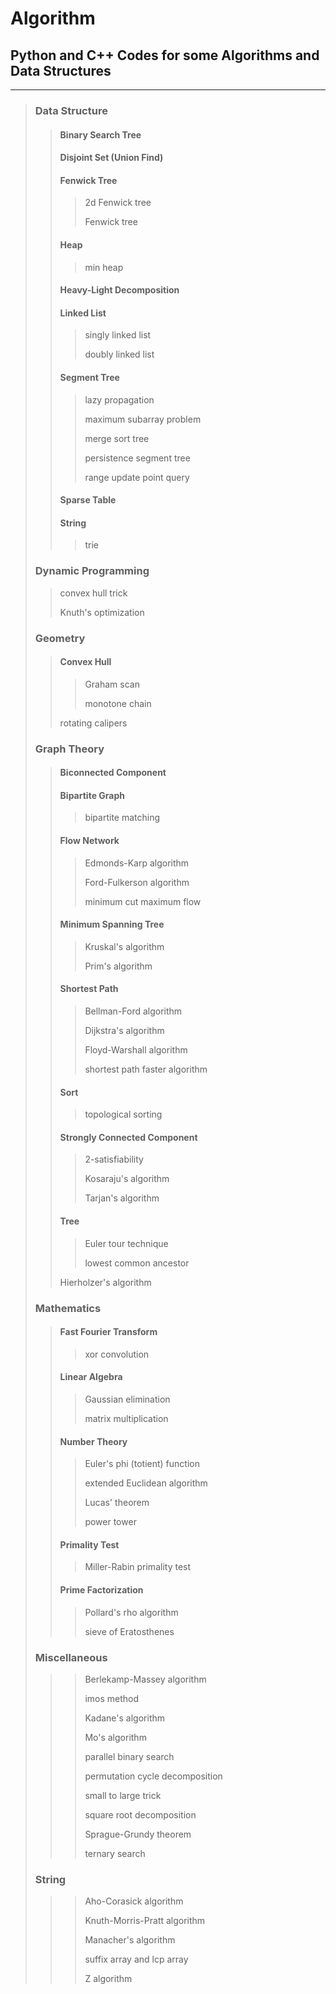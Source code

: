 # Algorithm
## Python and C++ Codes for some Algorithms and Data Structures
***
> ### Data Structure
> > #### Binary Search Tree
> > #### Disjoint Set (Union Find)
> > #### Fenwick Tree
> > > 2d Fenwick tree
> > > 
> > > Fenwick tree
> > #### Heap
> > > min heap
> > #### Heavy-Light Decomposition
> > #### Linked List
> > > singly linked list
> > > 
> > > doubly linked list
> > #### Segment Tree
> > > lazy propagation
> > >
> > > maximum subarray problem
> > > 
> > > merge sort tree
> > > 
> > > persistence segment tree
> > > 
> > > range update point query
> > #### Sparse Table
> > #### String
> > > trie
>
> ### Dynamic Programming
> > convex hull trick
> >
> > Knuth's optimization
> ### Geometry
> > #### Convex Hull
> > > Graham scan
> > > 
> > > monotone chain
> > 
> > rotating calipers
> ### Graph Theory
> > #### Biconnected Component
> > #### Bipartite Graph
> > > bipartite matching
> > #### Flow Network
> > > Edmonds-Karp algorithm
> > > 
> > > Ford-Fulkerson algorithm
> > > 
> > > minimum cut maximum flow
> > #### Minimum Spanning Tree
> > > Kruskal's algorithm
> > > 
> > > Prim's algorithm
> > #### Shortest Path
> > > Bellman-Ford algorithm
> > > 
> > > Dijkstra's algorithm
> > > 
> > > Floyd-Warshall algorithm
> > > 
> > > shortest path faster algorithm
> > #### Sort
> > > topological sorting
> > #### Strongly Connected Component
> > > 2-satisfiability
> > > 
> > > Kosaraju's algorithm
> > > 
> > > Tarjan's algorithm
> > #### Tree
> > > Euler tour technique
> > > 
> > > lowest common ancestor
> >
> > Hierholzer's algorithm
> ### Mathematics
> > #### Fast Fourier Transform
> > > xor convolution
> > #### Linear Algebra
> > > Gaussian elimination
> > > 
> > > matrix multiplication
> > #### Number Theory
> > > Euler's phi (totient) function
> > > 
> > > extended Euclidean algorithm
> > > 
> > > Lucas' theorem
> > > 
> > > power tower
> > #### Primality Test
> > > Miller-Rabin primality test
> > #### Prime Factorization
> > > Pollard's rho algorithm
> > > 
> > > sieve of Eratosthenes
>
> ### Miscellaneous
> > > Berlekamp-Massey algorithm
> > > 
> > > imos method
> > > 
> > > Kadane's algorithm
> > > 
> > > Mo's algorithm
> > > 
> > > parallel binary search
> > > 
> > > permutation cycle decomposition
> > > 
> > > small to large trick
> > > 
> > > square root decomposition
> > > 
> > > Sprague-Grundy theorem
> > > 
> > > ternary search
>
> ### String
> > > Aho-Corasick algorithm
> > > 
> > > Knuth-Morris-Pratt algorithm
> > > 
> > > Manacher's algorithm
> > > 
> > > suffix array and lcp array
> > > 
> > > Z algorithm
